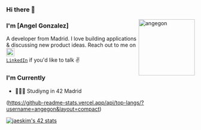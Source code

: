 ### Hi there 👋

<!--
**angegon/angegon** is a ✨ _special_ ✨ repository because its `README.md` (this file) appears on your GitHub profile.

Here are some ideas to get you started:

- 🔭 I’m currently working on ...
- 🌱 I’m currently learning ...
- 👯 I’m looking to collaborate on ...
- 🤔 I’m looking for help with ...
- 💬 Ask me about ...
- 📫 How to reach me: ...
- 😄 Pronouns: ...
- ⚡ Fun fact: ...
-->
<img align="right" alt="angegon" width="150" height="150" src="https://raw.githubusercontent.com/rahul-jha98/rahul-jha98/main/techstack.gif"/>

### I'm [Angel Gonzalez]

A developer from Madrid. I love building applications & discussing new product ideas. Reach out to me on   <code>
    <a href="https://www.linkedin.com/in/osmandurdag/" title="LinkedIn Profile"><img width="22" src="https://github.com/zumrudu-anka/zumrudu-anka/blob/master/images/linkedin.svg"> LinkedIn</a></code> if you'd like to talk ✌️

### I'm Currently

- 👷🏽‍♂️ Studiyng in 42 Madrid

(https://github-readme-stats.vercel.app/api/top-langs/?username=angegon&layout=compact)


[![jaeskim's 42 stats](https://badge42.herokuapp.com/api/stats/angonzal)](https://github.com/JaeSeoKim/badge42)
